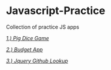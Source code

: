 # Javascript-Practice
Collection of practice JS apps

[*1.) Pig Dice Game*](https://griffinmartin.github.io/Javascript-Practice/Pig-Game/)

[*2.) Budget App*](https://griffinmartin.github.io/Javascript-Practice/Budget-App/)

[*3.) Jquery Github Lookup*](https://griffinmartin.github.io/Javascript-Practice/jquery-github-lookup/)